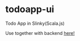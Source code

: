 # todoapp-ui
Todo App in Slinky(Scala.js)

Use together with backend [here!](https://github.com/peterstorm/todapp)
